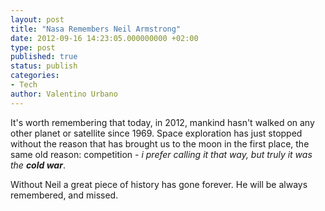 ```yaml
---
layout: post
title: "Nasa Remembers Neil Armstrong"
date: 2012-09-16 14:23:05.000000000 +02:00
type: post
published: true
status: publish
categories:
- Tech
author: Valentino Urbano 
---
```


It's worth remembering that today, in 2012, mankind hasn't walked on any other planet or satellite since 1969\. Space exploration has just stopped without the reason that has brought us to the moon in the first place, the same old reason: competition - _i prefer calling it that way, but truly it was the **cold war**_.

Without Neil a great piece of history has gone forever. He will be always remembered, and missed.